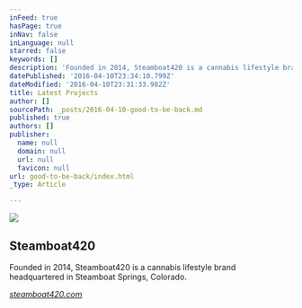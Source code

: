 ```yaml
---
inFeed: true
hasPage: true
inNav: false
inLanguage: null
starred: false
keywords: []
description: 'Founded in 2014, Steamboat420 is a cannabis lifestyle brand headquartered in Steamboat Springs, Colorado.'
datePublished: '2016-04-10T23:34:10.799Z'
dateModified: '2016-04-10T23:31:33.982Z'
title: Latest Projects
author: []
sourcePath: _posts/2016-04-10-good-to-be-back.md
published: true
authors: []
publisher:
  name: null
  domain: null
  url: null
  favicon: null
url: good-to-be-back/index.html
_type: Article

---
```

![](https://the-grid-user-content.s3-us-west-2.amazonaws.com/2f518d82-6cd2-4c2e-ab43-19ede5ad7fb5.png)

## Steamboat420

Founded in 2014, Steamboat420 is a cannabis lifestyle brand headquartered in Steamboat Springs, Colorado.

[_steamboat420.com_][0]

[0]: https://steamboat420.com/